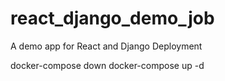 # react_django_demo_job
A demo app for React and Django Deployment

docker-compose down
docker-compose up -d
